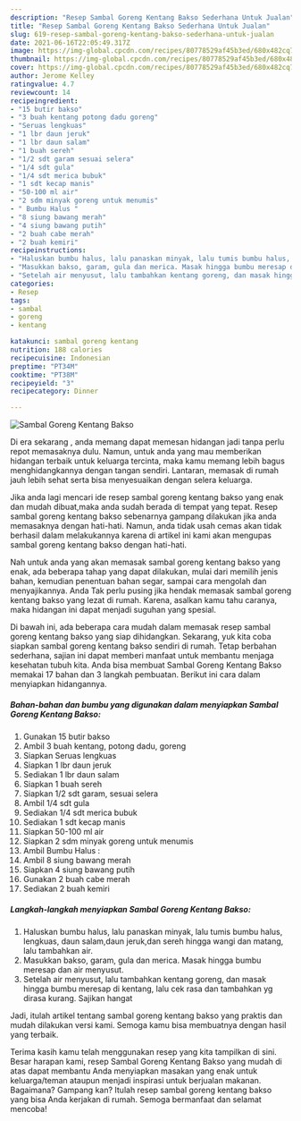 ```yaml
---
description: "Resep Sambal Goreng Kentang Bakso Sederhana Untuk Jualan"
title: "Resep Sambal Goreng Kentang Bakso Sederhana Untuk Jualan"
slug: 619-resep-sambal-goreng-kentang-bakso-sederhana-untuk-jualan
date: 2021-06-16T22:05:49.317Z
image: https://img-global.cpcdn.com/recipes/80778529af45b3ed/680x482cq70/sambal-goreng-kentang-bakso-foto-resep-utama.jpg
thumbnail: https://img-global.cpcdn.com/recipes/80778529af45b3ed/680x482cq70/sambal-goreng-kentang-bakso-foto-resep-utama.jpg
cover: https://img-global.cpcdn.com/recipes/80778529af45b3ed/680x482cq70/sambal-goreng-kentang-bakso-foto-resep-utama.jpg
author: Jerome Kelley
ratingvalue: 4.7
reviewcount: 14
recipeingredient:
- "15 butir bakso"
- "3 buah kentang potong dadu goreng"
- "Seruas lengkuas"
- "1 lbr daun jeruk"
- "1 lbr daun salam"
- "1 buah sereh"
- "1/2 sdt garam sesuai selera"
- "1/4 sdt gula"
- "1/4 sdt merica bubuk"
- "1 sdt kecap manis"
- "50-100 ml air"
- "2 sdm minyak goreng untuk menumis"
- " Bumbu Halus "
- "8 siung bawang merah"
- "4 siung bawang putih"
- "2 buah cabe merah"
- "2 buah kemiri"
recipeinstructions:
- "Haluskan bumbu halus, lalu panaskan minyak, lalu tumis bumbu halus, lengkuas, daun salam,daun jeruk,dan sereh hingga wangi dan matang, lalu tambahkan air."
- "Masukkan bakso, garam, gula dan merica. Masak hingga bumbu meresap dan air menyusut."
- "Setelah air menyusut, lalu tambahkan kentang goreng, dan masak hingga bumbu meresap di kentang, lalu cek rasa dan tambahkan yg dirasa kurang. Sajikan hangat"
categories:
- Resep
tags:
- sambal
- goreng
- kentang

katakunci: sambal goreng kentang 
nutrition: 188 calories
recipecuisine: Indonesian
preptime: "PT34M"
cooktime: "PT38M"
recipeyield: "3"
recipecategory: Dinner

---
```



![Sambal Goreng Kentang Bakso](https://img-global.cpcdn.com/recipes/80778529af45b3ed/680x482cq70/sambal-goreng-kentang-bakso-foto-resep-utama.jpg)

Di era  sekarang , anda memang dapat memesan hidangan jadi tanpa perlu repot memasaknya dulu. Namun, untuk anda yang mau memberikan hidangan terbaik untuk keluarga tercinta, maka kamu memang lebih bagus menghidangkannya dengan tangan sendiri. Lantaran, memasak di rumah jauh lebih sehat serta bisa menyesuaikan dengan selera keluarga.

Jika anda lagi mencari ide resep sambal goreng kentang bakso yang enak dan mudah dibuat,maka anda sudah berada di tempat yang tepat. Resep sambal goreng kentang bakso  sebenarnya gampang dilakukan jika anda memasaknya dengan hati-hati. Namun, anda tidak usah cemas akan tidak berhasil dalam melakukannya 
karena di artikel ini kami akan mengupas sambal goreng kentang bakso dengan hati-hati.  



Nah untuk anda yang akan memasak sambal goreng kentang bakso yang enak, ada beberapa tahap yang dapat dilakukan, mulai dari memilih jenis bahan, kemudian penentuan bahan segar, sampai cara mengolah dan menyajikannya. Anda Tak perlu pusing jika hendak memasak sambal goreng kentang bakso yang lezat di rumah. Karena, asalkan kamu  tahu caranya, maka hidangan ini dapat menjadi suguhan yang spesial.

Di bawah ini, ada beberapa cara mudah dalam memasak resep sambal goreng kentang bakso yang siap dihidangkan. Sekarang, yuk kita coba siapkan sambal goreng kentang bakso sendiri di rumah. Tetap berbahan sederhana, sajian ini dapat memberi manfaat untuk membantu menjaga kesehatan tubuh kita. Anda bisa membuat Sambal Goreng Kentang Bakso memakai 17 bahan dan 3 langkah pembuatan. Berikut ini cara dalam menyiapkan hidangannya.

<!--inarticleads1-->

##### Bahan-bahan dan bumbu yang digunakan dalam menyiapkan Sambal Goreng Kentang Bakso:

1. Gunakan 15 butir bakso
1. Ambil 3 buah kentang, potong dadu, goreng
1. Siapkan Seruas lengkuas
1. Siapkan 1 lbr daun jeruk
1. Sediakan 1 lbr daun salam
1. Siapkan 1 buah sereh
1. Siapkan 1/2 sdt garam, sesuai selera
1. Ambil 1/4 sdt gula
1. Sediakan 1/4 sdt merica bubuk
1. Sediakan 1 sdt kecap manis
1. Siapkan 50-100 ml air
1. Siapkan 2 sdm minyak goreng untuk menumis
1. Ambil  Bumbu Halus :
1. Ambil 8 siung bawang merah
1. Siapkan 4 siung bawang putih
1. Gunakan 2 buah cabe merah
1. Sediakan 2 buah kemiri




<!--inarticleads2-->

##### Langkah-langkah menyiapkan Sambal Goreng Kentang Bakso:

1. Haluskan bumbu halus, lalu panaskan minyak, lalu tumis bumbu halus, lengkuas, daun salam,daun jeruk,dan sereh hingga wangi dan matang, lalu tambahkan air.
1. Masukkan bakso, garam, gula dan merica. Masak hingga bumbu meresap dan air menyusut.
1. Setelah air menyusut, lalu tambahkan kentang goreng, dan masak hingga bumbu meresap di kentang, lalu cek rasa dan tambahkan yg dirasa kurang. Sajikan hangat




Jadi, itulah artikel tentang  sambal goreng kentang bakso  yang praktis dan mudah dilakukan versi kami. Semoga kamu bisa membuatnya dengan hasil yang terbaik. 

Terima kasih kamu telah menggunakan resep yang kita tampilkan di sini. Besar harapan kami, resep  Sambal Goreng Kentang Bakso yang mudah di atas dapat membantu Anda menyiapkan masakan yang enak untuk keluarga/teman ataupun menjadi inspirasi untuk berjualan makanan. Bagaimana? Gampang kan? Itulah resep sambal goreng kentang bakso yang bisa Anda kerjakan di rumah. Semoga bermanfaat dan selamat mencoba!

